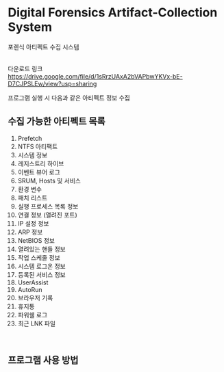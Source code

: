 # Digital Forensics Artifact-Collection System
포렌식 아티펙트 수집 시스템<br><br>

다운로드 링크<br>
https://drive.google.com/file/d/1sRrzUAxA2bVAPbwYKVx-bE-D7CJPSLEw/view?usp=sharing
<br>

프로그램 실행 시 다음과 같은 아티펙트 정보 수집

## 수집 가능한 아티펙트 목록
1. Prefetch
2. NTFS 아티팩트
3. 시스템 정보
4. 레지스트리 하이브
5. 이벤트 뷰어 로그
6. SRUM, Hosts 및 서비스
7. 환경 변수
8. 패치 리스트
9. 실행 프로세스 목록 정보
10. 연결 정보 (열려진 포트)
11. IP 설정 정보
12. ARP 정보
13. NetBIOS 정보
14. 열려있는 핸들 정보
15. 작업 스케줄 정보
16. 시스템 로그온 정보
17. 등록된 서비스 정보
18. UserAssist
19. AutoRun
20. 브라우저 기록
21. 휴지통
22. 파워쉘 로그
23. 최근 LNK 파일

<br>

## 프로그램 사용 방법

